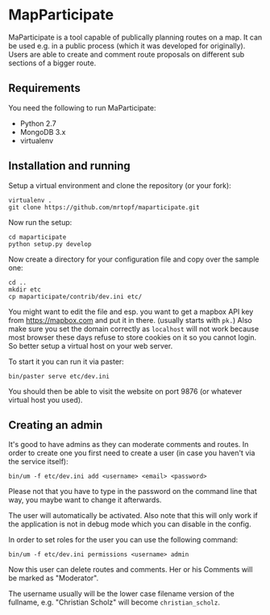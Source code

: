 # MapParticipate

MaParticipate is a tool capable of publically planning routes on a map. It can be used e.g.
in a public process (which it was developed for originally). Users are able to create and 
comment route proposals on different sub sections of a bigger route. 

## Requirements

You need the following to run MaParticipate:

- Python 2.7
- MongoDB 3.x
- virtualenv


## Installation and running

Setup a virtual environment and clone the repository (or your fork):

    virtualenv . 
    git clone https://github.com/mrtopf/maparticipate.git

Now run the setup:
  
    cd maparticipate
    python setup.py develop
  
Now create a directory for your configuration file and copy over the sample one:
  
    cd ..
    mkdir etc
    cp maparticipate/contrib/dev.ini etc/
  
You might want to edit the file and esp. you want to get a mapbox API key from https://mapbox.com and put it in there. (usually starts with `pk.`)
Also make sure you set the domain correctly as `localhost` will not work because most browser these days refuse to store cookies on it so you cannot login. So better setup a virtual host on your web server. 

To start it you can run it via paster:

    bin/paster serve etc/dev.ini 

You should then be able to visit the website on port 9876 (or whatever virtual host you used). 
  
## Creating an admin

It's good to have admins as they can moderate comments and routes. In order to create one you first need to create a user (in case you haven't via the service itself):

    bin/um -f etc/dev.ini add <username> <email> <password>
  
Please not that you have to type in the password on the command line that way, you maybe want to change it afterwards. 

The user will automatically be activated. Also note that this will only work if the application is not in debug mode which you can disable in the config.

In order to set roles for the user you can use the following command:

    bin/um -f etc/dev.ini permissions <username> admin

Now this user can delete routes and comments. Her or his Comments will be marked as "Moderator". 

The username usually will be the lower case filename version of the fullname, e.g. "Christian Scholz" will become `christian_scholz`. 





